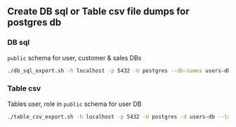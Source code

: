 ## Create DB sql or Table csv file dumps for postgres db

### DB sql
`public` schema for user, customer & sales DBs
```bash
./db_sql_export.sh -h localhost -p 5432 -U postgres --db-names users-db,customers-db,sales-db --schema public
```

### Table csv
Tables user, role in `public` schema for user DB
```bash
./table_csv_export.sh -h localhost -p 5432 -U postgres -d users-db --table-names user_mst,role_mst --schema public
```